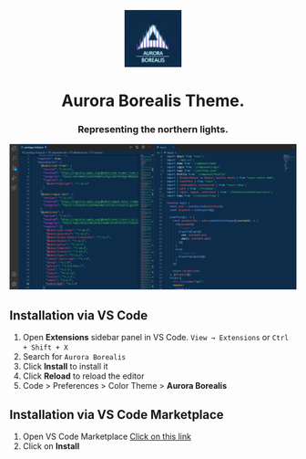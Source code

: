 <p align ="center">

  <img src="https://raw.githubusercontent.com/Nikhil-1503/aurora-borealis-vscode/master/images/aurora_logo.png" alt="Aurora-Borealis Logo" width="100" />

</p>
<h1 align ="center">
   Aurora Borealis Theme.
</h1>
<h3 align ="center">
  Representing the northern lights.
</h3>  


![image](https://github.com/Nikhil-1503/aurora-borealis-vscode/blob/master/images/aurora_borealis.png)

## Installation via VS Code


1. Open **Extensions** sidebar panel in VS Code. `View → Extensions` or `Ctrl + Shift + X`
2. Search for `Aurora Borealis`
3. Click **Install** to install it
4. Click **Reload** to reload the editor
5. Code > Preferences > Color Theme > **Aurora Borealis**


## Installation via VS Code Marketplace

1. Open VS Code Marketplace [Click on this link](https://marketplace.visualstudio.com/items?itemName=nikhilshanbhag.aurora-borealis)
2. Click on **Install**
